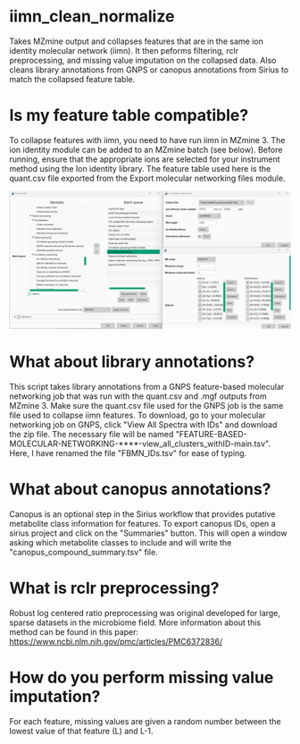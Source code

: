 # iimn_clean_normalize
Takes MZmine output and collapses features that are in the same ion identity molecular network (iimn). It then peforms filtering, rclr preprocessing, and missing value imputation on the collapsed data. Also cleans library annotations from GNPS or canopus annotations from Sirius to match the collapsed feature table.

# Is my feature table compatible? 
To collapse features with iimn, you need to have run iimn in MZmine 3. The ion identity module can be added to an MZmine batch (see below). Before running, ensure that the appropriate ions are selected for your instrument method using the Ion identity library. The feature table used here is the quant.csv file exported from the Export molecular networking files module.

![MZmine](https://github.com/Sydney-Thomas/iimn_clean_normalize/blob/08436debfcb3b600305fe941d36234ccfae0111e/MZmine_3_iimn.png)

# What about library annotations?
This script takes library annotations from a GNPS feature-based molecular networking job that was run with the quant.csv and .mgf outputs from MZmine 3. Make sure the quant.csv file used for the GNPS job is the same file used to collapse iimn features. To download, go to your molecular networking job on GNPS, click "View All Spectra with IDs" and download the zip file. The necessary file will be named "FEATURE-BASED-MOLECULAR-NETWORKING-****-view_all_clusters_withID-main.tsv". Here, I have renamed the file "FBMN_IDs.tsv" for ease of typing. 

# What about canopus annotations? 
Canopus is an optional step in the Sirius workflow that provides putative metabolite class information for features. To export canopus IDs, open a sirius project and click on the "Summaries" button. This will open a window asking which metabolite classes to include and will write the "canopus_compound_summary.tsv" file.

# What is rclr preprocessing?
Robust log centered ratio preprocessing was original developed for large, sparse datasets in the microbiome field. More information about this method can be found in this paper: https://www.ncbi.nlm.nih.gov/pmc/articles/PMC6372836/

# How do you perform missing value imputation?
For each feature, missing values are given a random number between the lowest value of that feature (L) and L-1. 
